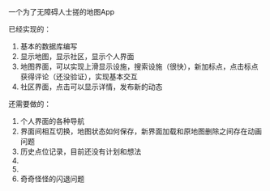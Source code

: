 一个为了无障碍人士搓的地图App


已经实现的：
1. 基本的数据库编写
2. 显示地图，显示社区，显示个人界面
3. 地图界面，可以实现上滑显示设施，搜索设施（很快），新加标点，点击标点获得评论（还没验证），实现基本交互
4. 社区界面，点击可以显示详情，发布新的动态  
  

还需要做的：
1. 个人界面的各种导航
2. 界面间相互切换，地图状态如何保存，新界面加载和原地图删除之间存在动画问题
3. 历史点位记录，目前还没有计划和想法
4. 
5. 
6. 奇奇怪怪的闪退问题

